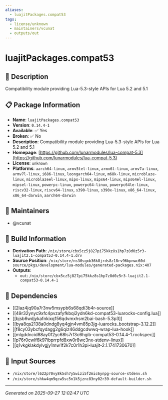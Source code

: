 ```yaml
---
aliases:
  - luajitPackages.compat53
tags:
  - license/unknown
  - maintainers/vcunat
  - outputs/out
---
```


# luajitPackages.compat53

## 📝 Description

Compatibility module providing Lua-5.3-style APIs for Lua 5.2 and 5.1

## 📋 Package Information

- **Name**: `luajitPackages.compat53`
- **Version**: `0.14.4-1`
- **Available**: ✅ Yes
- **Broken**: ✅ No
- **Description**: Compatibility module providing Lua-5.3-style APIs for Lua 5.2 and 5.1
- **Homepage**: [https://github.com/lunarmodules/lua-compat-5.3](https://github.com/lunarmodules/lua-compat-5.3)
- **License**: `unknown`
- **Platforms**: `aarch64-linux`, `armv5tel-linux`, `armv6l-linux`, `armv7a-linux`, `armv7l-linux`, `i686-linux`, `loongarch64-linux`, `m68k-linux`, `microblaze-linux`, `microblazeel-linux`, `mips-linux`, `mips64-linux`, `mips64el-linux`, `mipsel-linux`, `powerpc-linux`, `powerpc64-linux`, `powerpc64le-linux`, `riscv32-linux`, `riscv64-linux`, `s390-linux`, `s390x-linux`, `x86_64-linux`, `x86_64-darwin`, `aarch64-darwin`
## 👥 Maintainers

- @vcunat


## 🔧 Build Information

- **Derivation Path**: `/nix/store/cbx5cz5j827pi75kkz8s1hp7z8d0z5r3-luajit2.1-compat53-0.14.4-1.drv`
- **Source Position**: `/nix/store/ns30sqxb36k8jrds8z18rv96bpnwc60d-source/pkgs/development/lua-modules/generated-packages.nix:407`
- **Outputs**:
  - `out`:  `/nix/store/cbx5cz5j827pi75kkz8s1hp7z8d0z5r3-luajit2.1-compat53-0.14.4-1`

## 🔗 Dependencies

- [[2laz4jq90a7r3nw5msypb6s68qdi3b4r-source]]
- [[49r32ynyc9xfc4pvzafyfkbqi2ydn6kd-compat53-luarocks-config.lua]]
- [[bjsb6wdjykafnkixq156qdvmxhsm2bai-bash-5.3p3]]
- [[bya8qs2138a0dndg8yq4gjn4vm85p3jg-luarocks_bootstrap-3.12.2]]
- [[f8cy03ybcfqydagg2g6qiz46ddgcdwwq-wrap-lua-hook]]
- [[mlgddncid88ay0f2yc68ls7rf3c6hgib-compat53-0.14.4-1.rockspec]]
- [[p76r0cwlf6k97ibprrpfd8xw0r8wc3nx-stdenv-linux]]
- [[q1vkgklakdylvgjy1mw1f2k7c0r1h3pi-luajit-2.1.1741730670]]

## 📁 Input Sources

- `/nix/store/l622p70vy8k5sh7y5wizi5f2mic6ynpg-source-stdenv.sh`
- `/nix/store/shkw4qm9qcw5sc5n1k5jznc83ny02r39-default-builder.sh`

---
*Generated on 2025-09-27 12:02:47 UTC*
